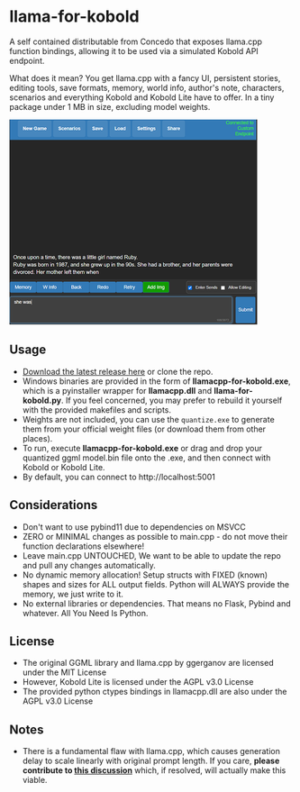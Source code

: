 # llama-for-kobold

A self contained distributable from Concedo that exposes llama.cpp function bindings, allowing it to be used via a simulated Kobold API endpoint. 

What does it mean? You get llama.cpp with a fancy UI, persistent stories, editing tools, save formats, memory, world info, author's note, characters, scenarios and everything Kobold and Kobold Lite have to offer. In a tiny package under 1 MB in size, excluding model weights.

![Preview](preview.png)

## Usage
- [Download the latest release here](https://github.com/LostRuins/llamacpp-for-kobold/releases/latest) or clone the repo.
- Windows binaries are provided in the form of **llamacpp-for-kobold.exe**, which is a pyinstaller wrapper for **llamacpp.dll** and **llama-for-kobold.py**. If you feel concerned, you may prefer to rebuild it yourself with the provided makefiles and scripts.
- Weights are not included, you can use the `quantize.exe` to generate them from your official weight files (or download them from other places).
- To run, execute **llamacpp-for-kobold.exe** or drag and drop your quantized ggml model.bin file onto the .exe, and then connect with Kobold or Kobold Lite. 
- By default, you can connect to http://localhost:5001 

## Considerations
- Don't want to use pybind11 due to dependencies on MSVCC
- ZERO or MINIMAL changes as possible to main.cpp - do not move their function declarations elsewhere!
- Leave main.cpp UNTOUCHED, We want to be able to update the repo and pull any changes automatically.
- No dynamic memory allocation! Setup structs with FIXED (known) shapes and sizes for ALL output fields. Python will ALWAYS provide the memory, we just write to it.
- No external libraries or dependencies. That means no Flask, Pybind and whatever. All You Need Is Python.

## License
- The original GGML library and llama.cpp by ggerganov are licensed under the MIT License
- However, Kobold Lite is licensed under the AGPL v3.0 License
- The provided python ctypes bindings in llamacpp.dll are also under the AGPL v3.0 License

## Notes
- There is a fundamental flaw with llama.cpp, which causes generation delay to scale linearly with original prompt length. If you care, **please contribute to [this discussion](https://github.com/ggerganov/llama.cpp/discussions/229)** which, if resolved, will actually make this viable.

